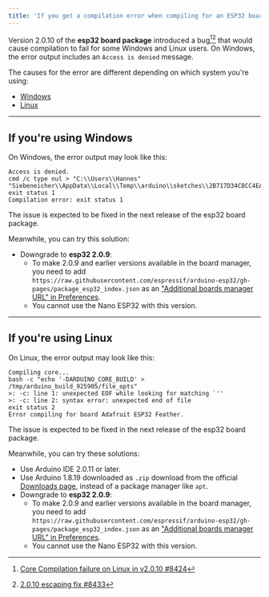 ```yaml
---
title: 'If you get a compilation error when compiling for an ESP32 board with esp board package 2.0.10 on Windows or Linux'
---
```


Version 2.0.10 of the **esp32 board package** introduced a bug[^github-issue][^github-pr] that would cause compilation to fail for some Windows and Linux users. On Windows, the error output includes an `Access is denied` message.

[^github-issue]: [Core Compilation failure on Linux in v2.0.10 #8424](https://github.com/espressif/arduino-esp32/issues/8424)
[^github-pr]: [2.0.10 escaping fix #8433](https://github.com/espressif/arduino-esp32/pull/8433)

The causes for the error are different depending on which system you're using:

* [Windows](#windows)
* [Linux](#linux)

---

<a id="windows"></a>

## If you're using Windows

On Windows, the error output may look like this:

```
Access is denied.
cmd /c type nul > "C:\\Users\\Hannes" "Siebeneicher\\AppData\\Local\\Temp\\arduino\\sketches\\2B717D34C8CC4EA7678C7773DD033E96/file_opts"
exit status 1
Compilation error: exit status 1
```

The issue is expected to be fixed in the next release of the esp32 board package.

Meanwhile, you can try this solution:

* Downgrade to **esp32 2.0.9**:
  * To make 2.0.9 and earlier versions available in the board manager, you need to add `https://raw.githubusercontent.com/espressif/arduino-esp32/gh-pages/package_esp32_index.json` as an ["Additional boards manager URL" in Preferences](https://support.arduino.cc/hc/en-us/articles/360016466340-Add-third-party-platforms-to-the-Boards-Manager-in-Arduino-IDE).
  * You cannot use the Nano ESP32 with this version.

---

<a id="linux"></a>

## If you're using Linux

On Linux, the error output may look like this:

```
Compiling core...
bash -c "echo '-DARDUINO_CORE_BUILD' > /tmp/arduino_build_925905/file_opts"
>: -c: line 1: unexpected EOF while looking for matching `''
>: -c: line 2: syntax error: unexpected end of file
exit status 2
Error compiling for board Adafruit ESP32 Feather.
```

The issue is expected to be fixed in the next release of the esp32 board package.

Meanwhile, you can try these solutions:

* Use Arduino IDE 2.0.11 or later.
* Use Arduino 1.8.19 downloaded as `.zip` download from the official <a class="link-download" href="https://www.arduino.cc/en/software#legacy-ide-18x">Downloads page</a>, instead of a package manager like `apt`.
* Downgrade to **esp32 2.0.9**:
  * To make 2.0.9 and earlier versions available in the board manager, you need to add `https://raw.githubusercontent.com/espressif/arduino-esp32/gh-pages/package_esp32_index.json` as an ["Additional boards manager URL" in Preferences](https://support.arduino.cc/hc/en-us/articles/360016466340-Add-third-party-platforms-to-the-Boards-Manager-in-Arduino-IDE).
  * You cannot use the Nano ESP32 with this version.
